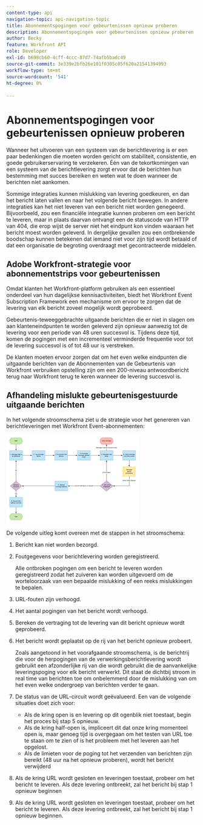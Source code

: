 ```yaml
---
content-type: api
navigation-topic: api-navigation-topic
title: Abonnementspogingen voor gebeurtenissen opnieuw proberen
description: Abonnementspogingen voor gebeurtenissen opnieuw proberen
author: Becky
feature: Workfront API
role: Developer
exl-id: b698cb60-4cff-4ccc-87d7-74afb5badc49
source-git-commit: 3e339e2bfb26e101f0305c05f620a21541394993
workflow-type: tm+mt
source-wordcount: '541'
ht-degree: 0%

---
```


# Abonnementspogingen voor gebeurtenissen opnieuw proberen

Wanneer het uitvoeren van een systeem van de berichtlevering is er een paar bedenkingen die moeten worden gericht om stabiliteit, consistentie, en goede gebruikerservaring te verzekeren. Één van de tekortkomingen van een systeem van de berichtlevering zorgt ervoor dat de berichten hun bestemming met succes bereiken en weten wat te doen wanneer de berichten niet aankomen.

Sommige integraties kunnen mislukking van levering goedkeuren, en dan het bericht laten vallen en naar het volgende bericht bewegen.  In andere integraties kan het niet leveren van een bericht niet worden genegeerd. Bijvoorbeeld, zou een financiële integratie kunnen proberen om een bericht te leveren, maar in plaats daarvan ontvangt een de statuscode van HTTP van 404, die erop wijst de server niet het eindpunt kon vinden waaraan het bericht moest worden geleverd. In dergelijke gevallen zou een ontbrekende boodschap kunnen betekenen dat iemand niet voor zijn tijd wordt betaald of dat een organisatie de begroting overdraagt met gecontracteerde middelen.

## Adobe Workfront-strategie voor abonnementstrips voor gebeurtenissen

Omdat klanten het Workfront-platform gebruiken als een essentieel onderdeel van hun dagelijkse kennisactiviteiten, biedt het Workfront Event Subscription Framework een mechanisme om ervoor te zorgen dat de levering van elk bericht zoveel mogelijk wordt geprobeerd.

Gebeurtenis-teweeggebrachte uitgaande berichten die er niet in slagen om aan klanteneindpunten te worden geleverd zijn opnieuw aanwezig tot de levering voor een periode van 48 uren succesvol is. Tijdens deze tijd, komen de pogingen met een incrementeel verminderde frequentie voor tot de levering succesvol is of tot 48 uur is verstreken.

De klanten moeten ervoor zorgen dat om het even welke eindpunten die uitgaande berichten van de Abonnementen van de Gebeurtenis van Workfront verbruiken opstelling zijn om een 200-niveau antwoordbericht terug naar Workfront terug te keren wanneer de levering succesvol is.

## Afhandeling mislukte gebeurtenisgestuurde uitgaande berichten

In het volgende stroomschema ziet u de strategie voor het genereren van berichtleveringen met Workfront Event-abonnementen:

![](assets/event-subscription-circuit-breaker-retries-350x234.png)

De volgende uitleg komt overeen met de stappen in het stroomschema:

1. Bericht kan niet worden bezorgd.
1. Foutgegevens voor berichtlevering worden geregistreerd.

   Alle ontbroken pogingen om een bericht te leveren worden geregistreerd zodat het zuiveren kan worden uitgevoerd om de worteloorzaak van een bepaalde mislukking of een reeks mislukkingen te bepalen.

1. URL-fouten zijn verhoogd.
1. Het aantal pogingen van het bericht wordt verhoogd.
1. Bereken de vertraging tot de levering van dit bericht opnieuw wordt geprobeerd.
1. Het bericht wordt geplaatst op de rij van het bericht opnieuw probeert.

   Zoals aangetoond in het voorafgaande stroomschema, is de berichtrij die voor de herpogingen van de verwerkingsberichtlevering wordt gebruikt een afzonderlijke rij van die wordt gebruikt die de aanvankelijke leveringspoging voor elk bericht verwerkt. Dit staat de dichtbij stroom in real time van berichten toe om onbelemmerd door de mislukking van om het even welke ondergroep van berichten verder te gaan.

1. De status van de URL-circuit wordt geëvalueerd. Een van de volgende situaties doet zich voor:

   * Als de kring open is en levering op dit ogenblik niet toestaat, begin het proces bij stap 5 opnieuw.
   * Als de kring half-open is, impliceert dit dat onze kring momenteel open is, maar genoeg tijd is overgegaan om het testen van URL toe te staan om te zien of is het probleem met het leveren aan het opgelost.
   * Als de limieten voor de poging tot het verzenden van berichten zijn bereikt (48 uur na het opnieuw proberen), wordt het bericht verwijderd

1. Als de kring URL wordt gesloten en leveringen toestaat, probeer om het bericht te leveren. Als deze levering ontbreekt, zal het bericht bij stap 1 opnieuw beginnen

1. Als de kring URL wordt gesloten en leveringen toestaat, probeer om het bericht te leveren. Als deze levering ontbreekt, zal het bericht bij stap 1 opnieuw beginnen.

   <!--
   <li value="10" data-mc-conditions="QuicksilverOrClassic.Draft mode">Workfront disables Event Subscriptions when both of the following criteria are met:
   <ul>
   <!--
   <li data-mc-conditions="QuicksilverOrClassic.Draft mode">The Event Subscription has failed 1000 delivery attempts consecutively</li>
   <li data-mc-conditions="QuicksilverOrClassic.Draft mode">48 hours have passed since the last successful delivery</li>
   </ul></li>
   -->
